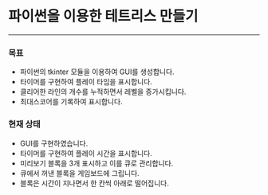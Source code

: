 # 파이썬을 이용한 테트리스 만들기
***
### 목표
* 파이썬의 tkinter 모듈을 이용하여 GUI를 생성합니다. 
* 타이머를 구현하여 플레이 타임을 표시합니다.
* 클리어한 라인의 개수를 누적하면서 레벨을 증가시킵니다.
* 최대스코어를 기록하여 표시합니다.

### 현재 상태
* GUI를 구현하였습니다.
* 타이머를 구현하여 플레이 시간을 표시합니다.
* 미리보기 블록을 3개 표시하고 이를 큐로 관리합니다.
* 큐에서 꺼낸 블록을 게임보드에 그립니다.
* 블록은 시간이 지나면서 한 칸씩 아래로 떨어집니다.